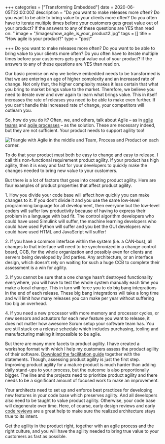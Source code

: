 +++
categories = ["Transforming Embedded"]
date = 2020-06-05T22:00:00Z
description = "Do you want to make releases more often? Do you want to be able to bring value to your clients more often? Do you often have to iterate multiple times before your customers gets great value out of your product? If the answers to any of these questions are YES than read on. "
image = "/images/how_agile_is_your_product2.jpg"
tags = []
title = "How agile is your product?"
type = "post"

+++
Do you want to make releases more often? Do you want to be able to bring value to your clients more often? Do you often have to iterate multiple times before your customers gets great value out of your product? If the answers to any of these questions are YES than read on.

Our basic premise on why we believe embedded needs to be transformed is that we are entering an age of higher complexity and an increased rate of change. Not only that, the higher complexity makes it less certain that what you bring to market brings value to the market. Therefore, we believe you need to iterate over and over again to learn what brings value. This in itself increases the rate of releases you need to be able to make even further. If you can’t handle this increased rate of change, your competitors will outlearn you.

So, how do you do it? Often, we, and others, talk about Agile – as in [agile teams](https://transformingembedded.sigmatechnology.se/insight-post/how-you-build-awesome-teams/ "How to build awesome teams") and [agile processes](https://transformingembedded.sigmatechnology.se/continuous-delivery-guide/ "Continuous Delivery Guide") – as the solution. These are necessary indeed, but they are not sufficient. Your product needs to support agility too!

![Triangle with Agile in the middle and Team, Process and Product on each corner.](/images/agile_triangle_2.png "Agile Triangle")

To do that your product must both be easy to change and easy to release. I call this non-functional requirement product agility. If your product has high agility, then it is easy and fast for your developers to quickly make the changes needed to bring new value to your customers.

But there is a lot of factors that goes into creating product agility. Here are four examples of product properties that affect product agility.

1\. How you divide your code base will affect how quickly you can make changes to it. If you don’t divide it and you use the same low-level programming language for all development, then everyone but the low-level coders will suffer low productivity because of having to express their problem in a language with bad fit. The control algorithm developers who could have used Simulink will suffer, the machine learning developers who could have used Python will suffer and you bet the GUI developers who could have used HTML and JavaScript will suffer!

2\. If you have a common interface within the system (i.e. a CAN-bus), all changes to that interface will need to be synchronized in a change control board, CCB, for the whole organization and possibly even for clients and servers being developed by 3rd parties. Any architecture, or an interface design, which doesn’t rely on waiting for such a huge CCB to complete their assessment is a win for agility.

3\. If you cannot be sure that a one change hasn’t destroyed functionality everywhere, you will have to test the whole system manually each time you make a local change. This in turn will force you to do big bang integrations in the end of each release. These big bang integrations will take a long time and will limit how many releases you can make per year without suffering too big an overhead.

4\. If you need a new processor with more memory and processor cycles, or new sensors and actuators for each new feature you want to release, it does not matter how awesome Scrum setup your software team has. You are still stuck on a release schedule which includes purchasing, tooling and manufacturing making it impossible to be agile.

But there are many more facets to product agility. I have created a workshop format with which I help my customers assess the product agility of their software. [Download the facilitation guide](https://pages.transformingembedded.com/guide-product-agility-check "Product Agility Check") together with the statements. Though, assessing product agility is just the first step. Improving product agility for a mature product is much harder than adding daily stand-ups to your process, but the outcome is also proportionally bigger. The line and the projects need to prioritize product agility and there needs to be a significant amount of focused work to make an improvement.

Your architects need to set up and enforce best practices for developing new features in your code base which preserves agility. And all developers also need to be taught to value product agility. Otherwise, your code base will degenerate over time. Here, of course, early design reviews and early [code reviews](https://transformingembedded.sigmatechnology.se/insight-post/how-to-implement-code-reviews-in-your-team/ "How to implement code reviews in your team") are a great help to make sure the realized architecture stays true to its intent.

Get the agility in the product right, together with an agile process and the right culture, and you will have the agility needed to bring true value to your customers as fast as possible.
